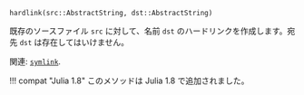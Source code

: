 ```
hardlink(src::AbstractString, dst::AbstractString)
```

既存のソースファイル `src` に対して、名前 `dst` のハードリンクを作成します。宛先 `dst` は存在してはいけません。

関連: [`symlink`](@ref).

!!! compat "Julia 1.8"
    このメソッドは Julia 1.8 で追加されました。

